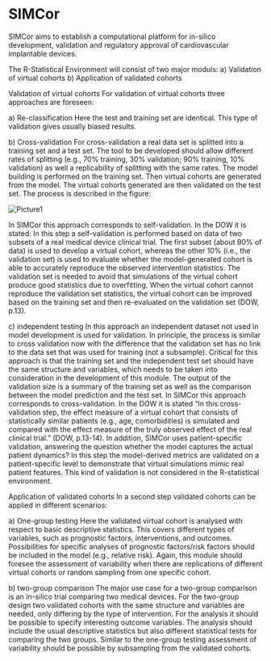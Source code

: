 # SIMCor
SIMCor aims to establish a computational platform for in-silico development, validation and regulatory approval of cardiovascular implantable devices.

The R-Statistical Environment will consist of two major moduls:
a) Validation of virtual cohorts
b) Application of validated cohorts

Validation of virtual cohorts
For validation of virtual cohorts three approaches are foreseen:

a) Re-classification
Here the test and training set are identical. This type of validation gives usually biased results.

b) Cross-validation
For cross-validation a real data set is splitted into a training set and a test set. The tool to be developed should allow different rates of splitting (e.g., 70% training, 30% validation; 90% training, 10% validation) as well a replicability of splitting with the same rates. The model building is performed on the training set. Then virtual cohorts are generated from the model. The virtual cohorts generated are then validated on the test set.
The process is described in the figure:

![Picture1](https://github.com/ecrin-github/SIMCor/assets/131688360/f74d21d9-1f1b-4514-9ee4-5d4bec661aff)

In SIMCor this approach corresponds to self-validation. In the DOW it is stated: In this step a self-validation is performed based on data of two subsets of a real medical device clinical trial. The first subset (about 90% of data) is used to develop a virtual cohort, whereas the other 10% (i.e., the validation set) is used to evaluate whether the model-generated cohort is able to accurately reproduce the observed intervention statistics. The validation set is needed to avoid that simulations of the virtual cohort produce good statistics due to overfitting. When the virtual cohort cannot reproduce the validation set statistics, the virtual cohort can be improved based on the training set and then re-evaluated on the validation set (DOW, p.13).

c) independent testing
In this approach an independent dataset not used in model development is used for validation. In principle, the process is similar to cross validation now with the difference that the validation set has no link to the data set that was used for training (not a subsample). Critical for this approach is that the training set and the independent test set should have the same structure and variables, which needs to be taken into consideration in the development of this module.
The output of the validation size is a summary of the training set as well as the comparison between the model prediction and the test set.
In SIMCor this approach corresponds to cross-validation. In the DOW it is stated “In this cross-validation step, the effect measure of a virtual cohort that consists of statistically similar patients (e.g., age, comorbidities) is simulated and compared with the effect measure of the truly observed effect of the real clinical trial.” (DOW, p.13-14).
In addition, SIMCor uses patient-specific validation, answering the question whether the model captures the actual patient dynamics? In this step the model-derived metrics are validated on a patient-specific level to demonstrate that virtual simulations mimic real patient features. This kind of validation is not considered in the R-statistical environment.


Application of validated cohorts
In a second step validated cohorts can be applied in different scenarios:

a) One-group testing
Here the validated virtual cohort is analysed with respect to basic descriptive statistics. This covers different types of variables, such as prognostic factors, interventions, and outcomes. Possibilities for specific analyses of prognostic factors/risk factors should be included in the model (e.g., relative risk). Again, this module should foresee the assessment of variability when there are replications of different virtual cohorts or random sampling from one specific cohort. 

b) two-group comparison
The major use case for a two-group comparison is an in-silico trial comparing two medical devices. For the two-group design two validated cohorts with the same structure and variables are needed, only differing by the type of intervention. For the analysis it should be possible to specify interesting outcome variables. The analysis should include the usual descriptive statistics but also different statistical tests for comparing the two groups. Similar to the one-group testing assessment of variability should be possible by subsampling from the validated cohorts.

